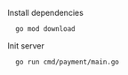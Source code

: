 Install dependencies

```bash
  go mod download
```

Init server

```bash
  go run cmd/payment/main.go
```
